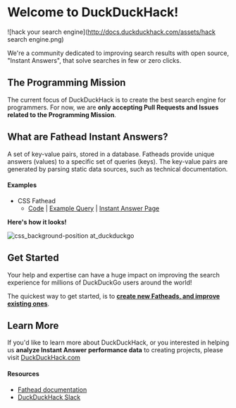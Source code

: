# Welcome to DuckDuckHack!

![hack your search engine](http://docs.duckduckhack.com/assets/hack search engine.png)

We're a community dedicated to improving search results with open source, "Instant Answers", that solve searches in few or zero clicks.


## The Programming Mission
The current focus of DuckDuckHack is to create the best search engine for programmers. For now, we are **only accepting Pull Requests and Issues related to the Programming Mission**.


## What are Fathead Instant Answers?
A set of key-value pairs, stored in a database. Fatheads provide unique answers (values) to a specific set of queries (keys). The key-value pairs are generated by parsing static data sources, such as technical documentation.

#### Examples

- CSS Fathead
    - [Code](https://github.com/duckduckgo/zeroclickinfo-fathead/tree/master/lib/fathead/mdn_css) | [Example Query](https://duckduckgo.com/?q=css+background-position&ia=about) | [Instant Answer Page](https://duck.co/ia/view/mdn_css)

**Here's how it looks!**

![css_background-position at_duckduckgo](https://cloud.githubusercontent.com/assets/873785/19786324/695fd2ec-9c6b-11e6-8bd9-0ba34165bf20.png)


## Get Started
Your help and expertise can have a huge impact on improving the search experience for millions of DuckDuckGo users around the world!

The quickest way to get started, is to [**create new Fatheads, and improve existing ones**](https://github.com/duckduckgo/zeroclickinfo-fathead/issues?q=is%3Aopen+is%3Aissue+label%3A"Mission%3A+Programming").


## Learn More

If you'd like to learn more about DuckDuckHack, or you interested in helping us **analyze Instant Answer performance data** to creating projects, please visit [DuckDuckHack.com](https://duckduckhack.com)


#### Resources

- [Fathead documentation](https://docs.duckduckhack.com/resources/fathead-overview.html)
- [DuckDuckHack Slack](https://quackslack.herokuapp.com/)
